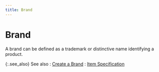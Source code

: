 ```yaml
---
title: Brand
---
```


# Brand


A brand can be defined as a trademark or distinctive name identifying a product.


{:.see_also}
See also
: [Create a Brand]({{site.mi_baseurl}}/item-profile-details/item-specification/brand/setting_up_a_brand.html)
: [Item Specification]({{site.mi_baseurl}}/item-profile-details/item-specification/item_specification.html)
